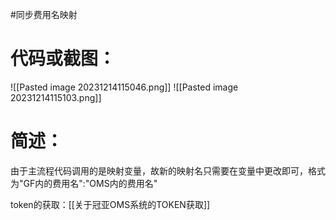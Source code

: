 #同步费用名映射

# 代码或截图：

![[Pasted image 20231214115046.png]]
![[Pasted image 20231214115103.png]]
# 简述：
由于主流程代码调用的是映射变量，故新的映射名只需要在变量中更改即可，格式为"GF内的费用名":"OMS内的费用名"

token的获取：[[关于冠亚OMS系统的TOKEN获取]]